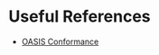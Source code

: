 # Useful References
* [OASIS Conformance](https://www.oasis-open.org/committees/download.php/305/conformance_requirements-v1.pdf)
